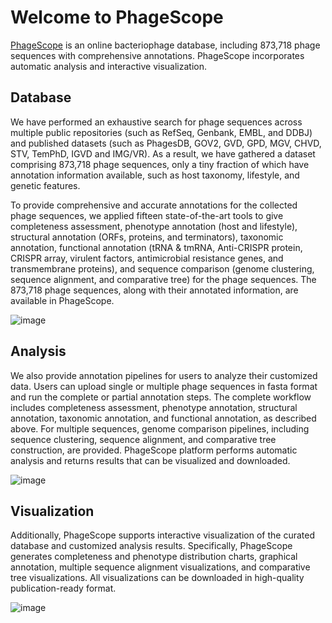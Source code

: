 # Welcome to PhageScope

[PhageScope](https://plasmid.deepomics.org/) is an online bacteriophage database, including 873,718 phage sequences with comprehensive annotations. PhageScope incorporates automatic analysis and interactive visualization.

## Database

We have performed an exhaustive search for phage sequences across multiple public repositories (such as RefSeq, Genbank, EMBL, and DDBJ) and published datasets (such as PhagesDB, GOV2, GVD, GPD, MGV, CHVD, STV, TemPhD, IGVD and IMG/VR). As a result, we have gathered a dataset comprising 873,718 phage sequences, only a tiny fraction of which have annotation information available, such as host taxonomy, lifestyle, and genetic features.

To provide comprehensive and accurate annotations for the collected phage sequences, we applied fifteen state-of-the-art tools to give completeness assessment, phenotype annotation (host and lifestyle), structural annotation (ORFs, proteins, and terminators), taxonomic annotation, functional annotation (tRNA & tmRNA, Anti-CRISPR protein, CRISPR array, virulent factors, antimicrobial resistance genes, and transmembrane proteins), and sequence comparison (genome clustering, sequence alignment, and comparative tree) for the phage sequences. The 873,718 phage sequences, along with their annotated information, are available in PhageScope. 

![image](/Figures/database.png)

## Analysis

We also provide annotation pipelines for users to analyze their customized data. Users can upload single or multiple phage sequences in fasta format and run the complete or partial annotation steps. The complete workflow includes completeness assessment, phenotype annotation, structural annotation, taxonomic annotation, and functional annotation, as described above. For multiple sequences, genome comparison pipelines, including sequence clustering, sequence alignment, and comparative tree construction, are provided. PhageScope platform performs automatic analysis and returns results that can be visualized and downloaded.  

![image](/Figures/analysis.png)

## Visualization

Additionally, PhageScope supports interactive visualization of the curated database and customized analysis results. Specifically, PhageScope generates completeness and phenotype distribution charts, graphical annotation, multiple sequence alignment visualizations, and comparative tree visualizations. All visualizations can be downloaded in high-quality publication-ready format.  

![image](/Figures/visualization.png)
